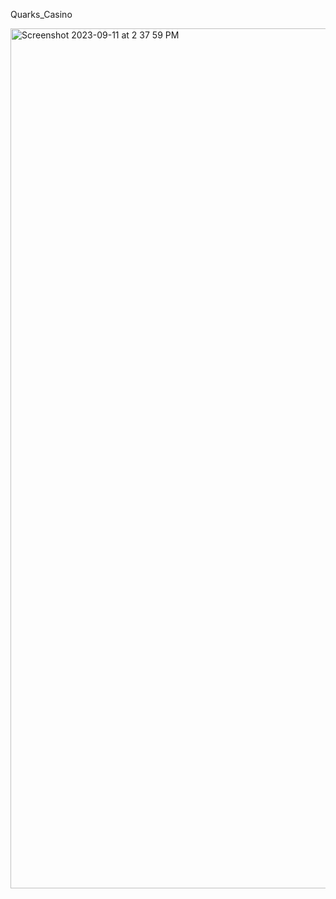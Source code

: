 Quarks_Casino


<img width="1376" alt="Screenshot 2023-09-11 at 2 37 59 PM" src="https://github.com/MrXanderSheppard/Function_assignmentTwo_Quarks_Casino/assets/144633207/4c2e150c-3b1e-4c50-b8a0-10eee1cb53de">
